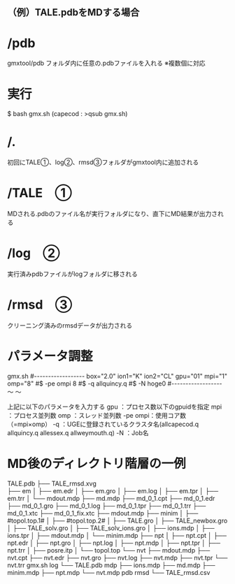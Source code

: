 ## （例）TALE.pdbをMDする場合

# /pdb

gmxtool/pdb フォルダ内に任意の.pdbファイルを入れる ※複数個に対応


# 実行
$ bash gmx.sh
(capecod : >qsub gmx.sh)


# /.

初回にTALE①、log②、rmsd③フォルダがgmxtool内に追加される


# /TALE　①

MDされる.pdbのファイル名が実行フォルダになり、直下にMD結果が出力される


# /log　②

実行済みpdbファイルがlogフォルダに移される


# /rmsd　③

クリーニング済みのrmsdデータが出力される


# パラメータ調整

gmx.sh
#------------------
box="2.0"
ion1="K"
ion2="CL"
gpu="01"
mpi="1"
omp="8"
#$ -pe ompi 8
#$ -q allquincy.q
#$ -N hoge0
#------------------
	〜
	〜

上記に以下のパラメータを入力する
gpu	：プロセス数以下のgpuidを指定
mpi	：プロセス並列数
omp	：スレッド並列数
-pe ompi：使用コア数（=mpi×omp）
-q	：UGEに登録されているクラスタ名(allcapecod.q  allquincy.q  allessex.q  allweymouth.q)
-N	：Job名


# MD後のディレクトリ階層の一例

TALE.pdb
├── TALE_rmsd.xvg  
├── em
│   ├── em.edr
│   ├── em.gro
│   ├── em.log
│   ├── em.tpr
│   ├── em.trr
│   └── mdout.mdp
├── md.mdp
├── md_0_1.cpt
├── md_0_1.edr
├── md_0_1.gro
├── md_0_1.log
├── md_0_1.tpr
├── md_0_1.trr
├── md_0_1.xtc
├── md_0_1_fix.xtc
├── mdout.mdp
├── minim
│   ├── #topol.top.1#
│   ├── #topol.top.2#
│   ├── TALE.gro
│   ├── TALE_newbox.gro
│   ├── TALE_solv.gro
│   ├── TALE_solv_ions.gro
│   ├── ions.mdp
│   ├── ions.tpr
│   ├── mdout.mdp
│   └── minim.mdp
├── npt
│   ├── npt.cpt
│   ├── npt.edr
│   ├── npt.gro
│   ├── npt.log
│   ├── npt.mdp
│   ├── npt.tpr
│   ├── npt.trr
│   ├── posre.itp
│   └── topol.top
└── nvt
    ├── mdout.mdp
    ├── nvt.cpt
    ├── nvt.edr
    ├── nvt.gro
    ├── nvt.log
    ├── nvt.mdp
    ├── nvt.tpr
    └── nvt.trr
gmx.sh
log
└── TALE.pdb
mdp
├── ions.mdp
├── md.mdp
├── minim.mdp
├── npt.mdp
└── nvt.mdp
pdb
rmsd
└── TALE_rmsd.csv
